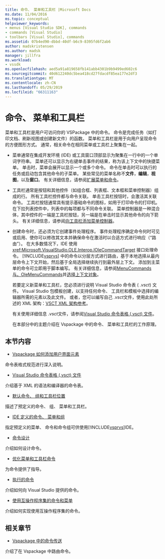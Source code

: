 ```yaml
---
title: 命令、 菜单和工具栏 |Microsoft Docs
ms.date: 11/04/2016
ms.topic: conceptual
helpviewer_keywords:
- menus [Visual Studio SDK], commands
- commands [Visual Studio]
- toolbars [Visual Studio], commands
ms.assetid: 07b4ed90-dbbd-40df-b6c9-8395fd6f2ab6
author: madskristensen
ms.author: madsk
manager: jillfra
ms.workload:
- vssdk
ms.openlocfilehash: aed5a91a819658fb141abb4301b9b9499ed602c6
ms.sourcegitcommit: 40d612240dc5bea418cd27fdacdf85ea177e2df3
ms.translationtype: MT
ms.contentlocale: zh-CN
ms.lasthandoff: 05/29/2019
ms.locfileid: "66311163"
---
```

# <a name="commands-menus-and-toolbars"></a>命令、 菜单和工具栏
菜单和工具栏是用户可访问你的 VSPackage 中的命令。 命令是完成任务（如打印文档、刷新视图或创建新文件）的函数。 菜单和工具栏是用于向用户呈现命令的方便图形方式。 通常，相关命令在相同菜单或工具栏上聚集在一起。

- 菜单通常在集成开发环境 (IDE) 或工具窗口顶部显示为聚集在一行中的一个单词字符串。 菜单还可以显示为右键单击事件的结果，称为该上下文中的快捷菜单。 单击时，菜单会展开以显示一个或多个命令。 命令在单击时可以执行的任务或启动包含其他命令的子菜单。 某些常见的菜单名称不**文件**，**编辑**，**视图**，以及**窗口**。 有关详细信息，请参阅[扩展菜单和命令](../../extensibility/extending-menus-and-commands.md)。

- 工具栏通常是按钮和其他控件（如组合框、列表框、文本框和菜单控制器）组成的行。 所有工具栏控件都与命令关联。 单击工具栏按钮时，会激活其关联命令。 工具栏按钮通常具有提示基础命令的图标，如用于打印命令的打印机。 在下拉列表控件中，列表中的每项都与不同命令关联。 菜单控制器是一种混合体，其中控件的一端是工具栏按钮，另一端是在单击时显示其他命令的向下箭头。 有关详细信息，请参阅[向工具栏添加菜单控制器](../../extensibility/adding-a-menu-controller-to-a-toolbar.md)。

- 创建命令时，还必须为它创建事件处理程序。 事件处理程序确定命令何时可见或启用、使你可以修改其文本并确保命令在激活时以合适方式进行响应（“路由”）。 在大多数情况下，IDE 使用 <xref:Microsoft.VisualStudio.OLE.Interop.IOleCommandTarget> 接口处理命令。 [!INCLUDE[vsprvs](../../code-quality/includes/vsprvs_md.md)] 中的命令以分层方式进行路由，基于本地选择从最内层命令上下文开始，然后基于全局选择继续执行到最外层上下文。 添加到主菜单的命令可立即用于脚本编写。 有关详细信息，请参阅[MenuCommands 与。OleMenuCommands](../../extensibility/menucommands-vs-olemenucommands.md)并[选择上下文对象](../../extensibility/internals/selection-context-objects.md)。

  若要定义新菜单和工具栏，您必须进行说明 Visual Studio 命令表 ( *.vsct*) 文件。 Visual Studio 包模板创建，以支持任何命令、 工具栏和模板中选择的编辑器所需的元素以及此文件。 或者，您可以编写自己 *.vsct*文件，使用此处所述的 XML 架构：[VSCT XML 架构参考](../../extensibility/vsct-xml-schema-reference.md)。

  有关使用详细信息 *.vsct*文件，请参阅[Visual Studio 命令表格 (.vsct) 文件](../../extensibility/internals/visual-studio-command-table-dot-vsct-files.md)。

  在本部分中的主题介绍在 Vspackage 中的命令、 菜单和工具栏的工作原理。

## <a name="in-this-section"></a>本节内容
- [Vspackage 如何添加用户界面元素](../../extensibility/internals/how-vspackages-add-user-interface-elements.md)

 命令表格式规范进行深入说明。

- [Visual Studio 命令表格 (.vsct) 文件](../../extensibility/internals/visual-studio-command-table-dot-vsct-files.md)

 介绍基于 XML 的语法和编译器的命令表。

- [默认命令、 组和工具栏位置](../../extensibility/internals/default-command-group-and-toolbar-placement.md)

 描述了预定义的命令、 组、 菜单和工具栏。

- [IDE 定义的命令、 菜单和组](../../extensibility/internals/ide-defined-commands-menus-and-groups.md)

 指定预定义的菜单、 命令和命令组可供使用[!INCLUDE[vsprvs](../../code-quality/includes/vsprvs_md.md)]IDE。

- [命令设计](../../extensibility/internals/command-design.md)

 介绍如何设计命令。

- [优化菜单和工具栏命令](../../extensibility/internals/optimizing-menu-and-toolbar-commands.md)

 为命令提供了指导。

- [执行的命令](../../extensibility/internals/making-commands-available.md)

 介绍如何向 Visual Studio 提供的命令。

- [使用互操作程序集的命令和菜单](../../extensibility/internals/commands-and-menus-that-use-interop-assemblies.md)

 介绍如何实现使用互操作程序集的命令。

## <a name="related-sections"></a>相关章节
- [Vspackage 中的命令传送](../../extensibility/internals/command-routing-in-vspackages.md)

 介绍了在 Vspackage 中路由命令。